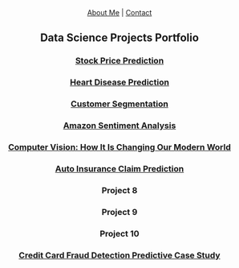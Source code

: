 <div align="center">
<a href="/about.html">About Me</a> | <a href="/contact.html">Contact</a>
</div>

<h2 align="center">Data Science Projects Portfolio</h2>

<h3 align="Center"><a href="https://github.com/Shilpakolekar/Data-Science-Projects/tree/main/Stock%20Price%20Prediction">Stock Price Prediction</a></h3>

<h3 align="Center"><a href="https://github.com/Shilpakolekar/Data-Science-Projects/tree/main/Heart%20Disease%20Prediction">Heart Disease Prediction</a></h3>

<h3 align="Center"><a href="https://github.com/Shilpakolekar/Data-Science-Projects/tree/main/Customer%20Segmentation">Customer Segmentation</a></h3>

<h3 align="Center"><a href="https://github.com/Shilpakolekar/Data-Science-Projects/tree/main/Amazon%20Sentiment%20Analysis">Amazon Sentiment Analysis</a></h3>

<h3 align="Center"><a href="https://github.com/Shilpakolekar/Data-Science-Projects/tree/main/Computer%20Vision%20How%20It%20Is%20Changing%20Our%20Modern%20World%20-%20Research%20Paper">Computer Vision: How It Is Changing Our Modern World</a></h3>

<h3 align="Center"><a href="https://github.com/Shilpakolekar/Data-Science-Projects/tree/main/Auto%20Insurance%20Claim%20Prediction">Auto Insurance Claim Prediction</a></h3>

<h3 align="Center">Project 8</h3>

<h3 align="Center">Project 9</h3>

<h3 align="Center">Project 10</h3>

<h3 align="Center"><a href="https://github.com/Shilpakolekar/Data-Science-Projects/tree/main/Credit%20Card%20Fraud%20Detection%20Predictive%20Case%20Study">Credit Card Fraud Detection Predictive Case Study</a></h3>

